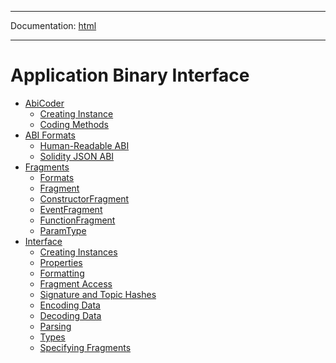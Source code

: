 -----

Documentation: [html](https://docs.ethers.io/)

-----

Application Binary Interface
============================

* [AbiCoder](coder)
  * [Creating Instance](coder)
  * [Coding Methods](coder)
* [ABI Formats](formats)
  * [Human-Readable ABI](formats)
  * [Solidity JSON ABI](formats)
* [Fragments](fragments)
  * [Formats](fragments)
  * [Fragment](fragments)
  * [ConstructorFragment](fragments)
  * [EventFragment](fragments)
  * [FunctionFragment](fragments)
  * [ParamType](fragments)
* [Interface](interface)
  * [Creating Instances](interface)
  * [Properties](interface)
  * [Formatting](interface)
  * [Fragment Access](interface)
  * [Signature and Topic Hashes](interface)
  * [Encoding Data](interface)
  * [Decoding Data](interface)
  * [Parsing](interface)
  * [Types](interface)
  * [Specifying Fragments](interface)

